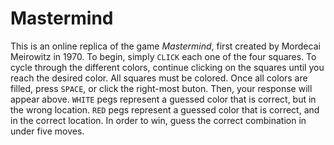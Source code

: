 # Mastermind

This is an online replica of the game *Mastermind*, first created by 	Mordecai Meirowitz in 1970. To begin, simply `CLICK` each one of the four squares. To cycle through the different colors, continue clicking on the squares until you reach the desired color. All squares must be colored. Once all colors are filled, press `SPACE`, or click the right-most buton. Then, your response will appear above. `WHITE` pegs represent a guessed color that is correct, but in the wrong location. `RED` pegs represent a guessed color that is correct, and in the correct location. In order to win, guess the correct combination in under five moves.
